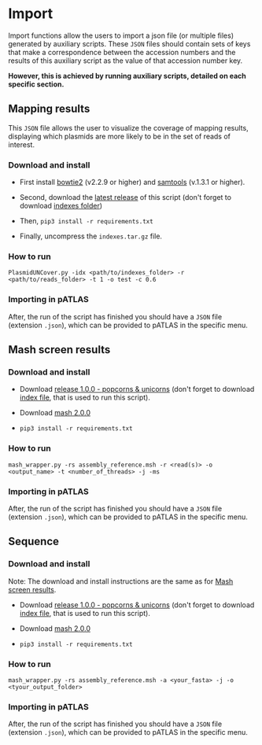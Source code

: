 # Import

Import functions allow the users to import a json file (or multiple files) generated by auxiliary
 scripts. These `JSON` files should contain sets of keys that make a
 correspondence between the accession numbers and the results of this 
 auxiliary script as the value of that accession number key.

**However, this is achieved by running auxiliary scripts, detailed on
each specific section.**

## Mapping results

This `JSON` file allows the user to visualize the coverage of mapping results,
displaying which plasmids are more likely to be in the set of reads of interest.

### Download and install

* First install [bowtie2](https://sourceforge.net/projects/bowtie-bio/files/bowtie2/) (v2.2.9 or higher) and
[samtools](https://sourceforge.net/projects/samtools/files/samtools/) (v.1.3.1 or
higher).

* Second, download the [latest release](https://github.com/tiagofilipe12/PlasmidCoverage/releases/tag/v1.0.0) of this script
(don't forget to download [indexes folder](https://github.com/tiagofilipe12/PlasmidCoverage/releases/download/v1.0.0/indexes.tar.gz))

* Then, `pip3 install -r requirements.txt`

* Finally, uncompress the `indexes.tar.gz` file.

### How to run

`PlasmidUNCover.py -idx <path/to/indexes_folder> -r <path/to/reads_folder> -t 1 -o test -c 0.6`

### Importing in pATLAS

After, the run of the script has finished you should have a `JSON` file
(extension `.json`), which can be provided to pATLAS in the specific menu.

## Mash screen results

### Download and install

* Download [release 1.0.0 - popcorns & unicorns](https://github.com/tiagofilipe12/mash_wrapper/releases/tag/v1.0.0)
(don't forget to download [index file](https://github.com/tiagofilipe12/mash_wrapper/releases/download/v1.0.0/assembly_reference.msh),
that is used to run this script).

* Download [mash 2.0.0](https://github.com/marbl/Mash/releases/tag/v2.0)

* `pip3 install -r requirements.txt`

### How to run

`mash_wrapper.py -rs assembly_reference.msh -r <read(s)> -o <output_name> -t <number_of_threads> -j -ms`

### Importing in pATLAS

After, the run of the script has finished you should have a `JSON` file
(extension `.json`), which can be provided to pATLAS in the specific menu.

## Sequence

### Download and install

Note: The download and install instructions are the same as for
[Mash screen results](#mash-screen-results).

* Download [release 1.0.0 - popcorns & unicorns](https://github.com/tiagofilipe12/mash_wrapper/releases/tag/v1.0.0)
(don't forget to download [index file](https://github.com/tiagofilipe12/mash_wrapper/releases/download/v1.0.0/assembly_reference.msh),
that is used to run this script).

* Download [mash 2.0.0](https://github.com/marbl/Mash/releases/tag/v2.0)

* `pip3 install -r requirements.txt`

### How to run

`mash_wrapper.py -rs assembly_reference.msh -a <your_fasta> -j -o <tyour_output_folder>`

### Importing in pATLAS

After, the run of the script has finished you should have a `JSON` file
(extension `.json`), which can be provided to pATLAS in the specific menu.